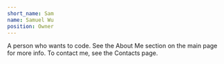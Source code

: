 ```yaml
---
short_name: Sam
name: Samuel Wu
position: Owner
---
```


A person who wants to code. See the About Me section on
the main page for more info. To contact me, see the Contacts page.
